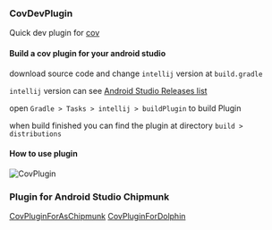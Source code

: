 ### CovDevPlugin

Quick dev plugin for [cov](https://github.com/kukyxs/CoMvvmHelper)


#### Build a cov plugin for your android studio

download source code and change `intellij` version at `build.gradle`

`intellij` version can
see [Android Studio Releases list](https://plugins.jetbrains.com/docs/intellij/android-studio-releases-list.html)

open `Gradle > Tasks > intellij > buildPlugin` to build Plugin

when build finished you can find the plugin at directory `build > distributions`


#### How to use plugin
![CovPlugin](https://github.com/kukyxs/CovPlugin/blob/master/art/cov_plugin.gif)


### Plugin for Android Studio Chipmunk
[CovPluginForAsChipmunk](https://github.com/kukyxs/CovPlugin/blob/master/art/CovPluginForAsChipmunk.zip)
[CovPluginForDolphin](https://github.com/kukyxs/CovPlugin/blob/master/art/CovPluginForDolphin.zip)